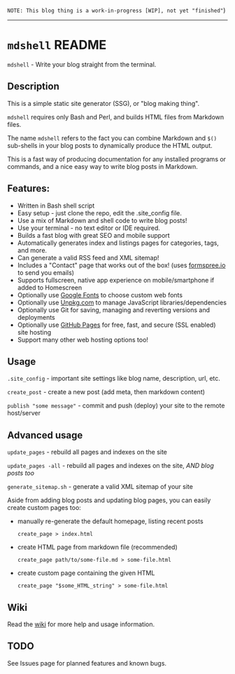`NOTE: This blog thing is a work-in-progress [WIP], not yet "finished"`)

---

# `mdshell` README

`mdshell` - Write your blog straight from the terminal.

## Description

This is a simple static site generator (SSG), or "blog making thing".

`mdshell` requires only Bash and Perl, and builds HTML files from Markdown files.

The name `mdshell` refers to the fact you can combine Markdown and `$()` sub-shells in your blog posts to dynamically produce the HTML output.

This is a fast way of producing documentation for any installed programs or commands, and a nice easy way to write blog posts in Markdown.

## Features:

- Written in Bash shell script
- Easy setup - just clone the repo, edit the .site_config file.
- Use a mix of Markdown and shell code to write blog posts!
- Use your terminal - no text editor or IDE required.
- Builds a fast blog with great SEO and mobile support
- Automatically generates index and listings pages for categories, tags, and more.
- Can generate a valid RSS feed and XML sitemap!
- Includes a "Contact" page that works out of the box! (uses [formspree.io](http://formspree.io) to send you emails)
- Supports fullscreen, native app experience on mobile/smartphone if added to Homescreen
- Optionally use [Google Fonts](https://fonts.google.com/) to choose custom web fonts
- Optionally use [Unpkg.com](http://unpkg.com) to manage JavaScript libraries/dependencies
- Optionally use Git for saving, managing and reverting versions and deployments
- Optionally use [GitHub Pages](https://pages.github.com/) for free, fast, and secure (SSL enabled) site hosting
- Support many other web hosting options too!

## Usage

`.site_config` - important site settings like blog name, description, url, etc.

`create_post` - create a new post (add meta, then markdown content)

`publish "some message"` - commit and push (deploy) your site to the remote host/server

## Advanced usage

`update_pages` - rebuild all pages and indexes on the site

`update_pages -all` - rebuild all pages and indexes on the site, _AND blog posts too_

`generate_sitemap.sh` - generate a valid XML sitemap of your site

Aside from adding blog posts and updating blog pages, you can easily create custom pages too:

- manually re-generate the default homepage, listing recent posts

  `create_page > index.html`

- create HTML page from markdown file (recommended)

  `create_page path/to/some-file.md > some-file.html`

- create custom page containing the given HTML

  `create_page "$some_HTML_string" > some-file.html`

## Wiki

Read the [wiki](https://github.com/sc0ttj/mdsh/wiki) for more help and usage information.

## TODO

See Issues page for planned features and known bugs.
